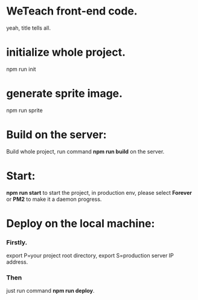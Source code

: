 # WeTeach front-end code.
yeah, title tells all.

# initialize whole project.
npm run init

# generate sprite image.
npm run sprite

# Build on the server:
Build whole project, run command **npm run build** on the server.

# Start:
**npm run start** to start the project, in production env, please select **Forever** or **PM2** to make it a daemon progress.

# Deploy on the local machine:
### Firstly.
export P=your project root directory,
export S=production server IP address.
### Then
just run command **npm run deploy**.

